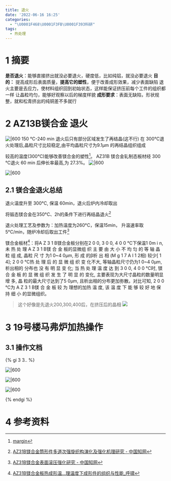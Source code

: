 ```yaml
---
title: 退火
date: '2022-06-16 16:25'
categories:
  - "\U0001F468\U0001F3FB‍\U0001F393科研"
tags:
  - 热处理
---
```


# 1 摘要
**是否退火**：能够直接挤出就没必要退火，硬度低，比如纯铝，就没必要退火
**目的：**
	提高成形后表面质量，**提高它的塑性**，便于改善成形效果，减少表面缺陷
	退火主要是去应力，使材料组织回到初始状态，这样能保证挤压前每个工件的组织都一样
	让晶粒均匀，能够好观察以后的梯度样貌
**成形要求**：表面无缺陷，形状规整，就和松青挤出的纯铜差不多就行
# 2 AZ13B镁合金 退火
![|600](https://s1.vika.cn/space/2022/06/15/07272ec877d24b698c8944d6a1296f0b)
150 ℃-240 min 退火后只有部分区域发生了再结晶(这不行)
在 300℃退火处理后,晶粒尺寸比较稳定,由平均晶粒尺寸为9.1μm 的再结晶组织组成

较高的温度(300℃)能够改善镁合金的塑性[^1]。 
AZ31B 镁合金轧制态板材经 300 ℃退火 60 min 后伸长率最高,为 27.3%。
![|600](https://s1.vika.cn/space/2022/06/15/b41108bd01ba4924a6f8e98e64d285c6)

![|600](https://s1.vika.cn/space/2022/06/15/d56b14c8de0348a292f42e2572ea922e)


## 2.1 镁合金退火总结
退火温度升至 300℃, 保温 60min，退火后炉内冷却取出

将锻态镁合金在350°C、2h的条件下进行再结晶退火[^2]

退火处理工艺及参数为：加热温度为260°C，保温15min， 升温速率取 5°C/min，随炉冷却后取出工件[^3]

镁合金板材[^4]：将A Z 3 1 B镁合金板分别在2 0 0, 3 0 0, 4 0 0 ℃下保温1 0m i n,
未 热 处 理 A Z 3 1 B镁 合 金 板的显微组 织 主 要 由 大 小 不 均 匀 的 等 轴 晶 粒 组 成, 晶粒 尺 寸 为1 0~4 0μm, 形 成 的β析 出 相 (M g 1 7 A l 1 2相) 较少[ 1 4]; 2 0 0 ℃热 处 理 后 的 显 微 组 织 变 化不大, 等轴晶粒尺寸仍为1 0~4 0μm, 析出相的 分布也 没 有 明 显 变 化; 当 热 处 理 温 度 达 到 3 0 0, 4 0 0 ℃时, 镁 合 金 板 的 显 微 组 织 发 生 了 明 显 的 变化, 主要表现为大尺寸晶粒的数量明显增 多, 晶 粒的最大尺寸达到了5 0μm, 且析出相的分布更加弥散。对比可知, 2 0 0 ℃为 A Z 3 1 B镁 合 金 板 较 为 理想的加热 温 度, 该 温 度 下 能 够 较 好 地 保 持 细 小 的显微组织。
>这个好像是先退火200,300,400后，在挤压后的晶相
![](https://hexoblogzeefan.oss-cn-guangzhou.aliyuncs.com/img/202207042001235.png)




# 3 19号楼马弗炉加热操作


## 3.1 操作文档


{% gi 3 3.. %}
 


![|600](https://hexoblogzeefan.oss-cn-guangzhou.aliyuncs.com/img/202206162017876.png)

![|600](https://hexoblogzeefan.oss-cn-guangzhou.aliyuncs.com/img/202206162017391.png)

![|600](https://hexoblogzeefan.oss-cn-guangzhou.aliyuncs.com/img/202206162018849.png)

{% endgi %}

# 4 参考资料
[^1]: [margin](marginnote3app://note/78EE4419-7316-4B0F-9104-116415CFBD95)
[^2]: [AZ31B镁合金筒形件多道次强旋织构演化及强化机理研究 - 中国知网](https://kns.cnki.net/kcms/detail/detail.aspx?dbcode=CMFD&dbname=CMFD202201&filename=1021900755.nh&uniplatform=NZKPT&v=5Rx9z0dEkJU4WzR6pCnp0XWyhQb8xRZ5iMRPNdPJBPVDo9CF-RagrxkNh-MQaLMa)
[^3]: [AZ31B镁合金表面滚压强化研究 - 中国知网](https://kns.cnki.net/kcms/detail/detail.aspx?dbcode=CMFD&dbname=CMFD202201&filename=1021155229.nh&uniplatform=NZKPT&v=us7-K1qgCpj5f5QN9eOdchJ9P2om_2zkT5iLqRdK25tWa_Bp7kcv2OYETpRo6scL)
[^4]: [AZ31B镁合金板热成形温...理温度下成形件的组织与性能_呼啸](marginnote3app://note/5D3F197F-7FDC-42A0-8C97-2618192A9CC2)